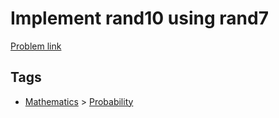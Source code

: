 # Implement rand10 using rand7

[Problem link](https://leetcode.com/problems/implement-rand10-using-rand7)

## Tags

* [Mathematics](/README.md#Mathematics) > [Probability](/README.md#Mathematics-Probability)
